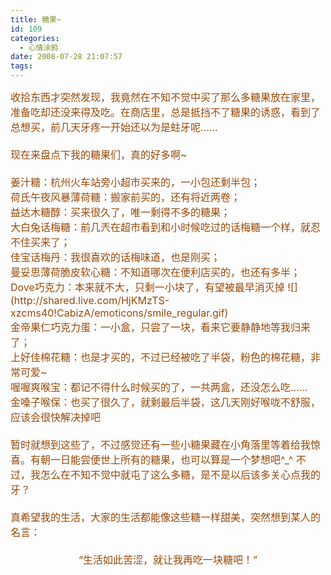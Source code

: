 ```yaml
---
title: 糖果~
id: 109
categories:
  - 心情涂鸦
date: 2008-07-28 21:07:57
tags:
---
```


<div id="msgcns!DA984E57EDE76A7C!1372" class="bvMsg"><div><font color="#974806" size="3">收拾东西才突然发现，我竟然在不知不觉中买了那么多糖果放在家里，准备吃却还没来得及吃。在商店里，总是抵挡不了糖果的诱惑，看到了总想买，前几天牙疼一开始还以为是蛀牙呢……</font></div>
<div><font color="#974806" size="3"/> </div>
<div><font color="#974806" size="3">现在来盘点下我的糖果们，真的好多啊~</font></div>
<div><font color="#974806" size="3"/> </div>
<div><font color="#974806" size="3">姜汁糖：杭州火车站旁小超市买来的，一小包还剩半包；</font></div>
<div><font color="#974806" size="3">荷氏午夜风暴薄荷糖：搬家前买的，还有将近两卷；</font></div>
<div><font color="#974806" size="3">益达木糖醇：买来很久了，唯一剩得不多的糖果；</font></div>
<div><font color="#974806" size="3">大白兔话梅糖：前几兲在超市看到和小时候吃过的话梅糖一个样，就忍不住买来了；</font></div>
<div><font color="#974806" size="3">佳宝话梅丹：我很喜欢的话梅味道，也是刚买；</font></div>
<div><font color="#974806" size="3">曼妥思薄荷脆皮软心糖：不知道哪次在便利店买的，也还有多半；</font></div>
<div><font color="#974806" size="3">Dove巧克力：本来就不大，只剩一小块了，有望被最早消灭掉 ![](http://shared.live.com/HjKMzTS-xzcms40!CabizA/emoticons/smile_regular.gif)</font></div>
<div><font color="#974806" size="3">金帝果仁巧克力蛋：一小盒，只尝了一块，看来它要静静地等我归来了；</font></div>
<div><font color="#974806" size="3">上好佳棉花糖：也是才买的，不过已经被吃了半袋，粉色的棉花糖，非常可爱~</font></div>
<div><font color="#974806" size="3">喔喔爽喉宝：都记不得什么时候买的了，一共两盒，还没怎么吃……</font></div>
<div><font color="#974806" size="3">金嗓子喉保：也买了很久了，就剩最后半袋，这几天刚好喉咙不舒服，应该会很快解决掉吧</font></div>
<div><font color="#974806" size="3"/> </div>
<div><font color="#974806" size="3">暂时就想到这些了，不过感觉还有一些小糖果藏在小角落里等着给我惊喜。有朝一日能尝便世上所有的糖果，也可以算是一个梦想吧^_^ 不过，我怎么在不知不觉中就屯了这么多糖，是不是以后该多关心点我的牙？</font></div>
<div><font color="#974806" size="3"/> </div>
<div><font color="#974806" size="3">真希望我的生活，大家的生活都能像这些糖一样甜美，突然想到某人的名言：</font></div>
<div><font color="#974806" size="3"/> </div>
<div align="center"><font color="#974806" size="3">“生活如此苦涩，就让我再吃一块糖吧！”</font></div>
<div> </div></div>